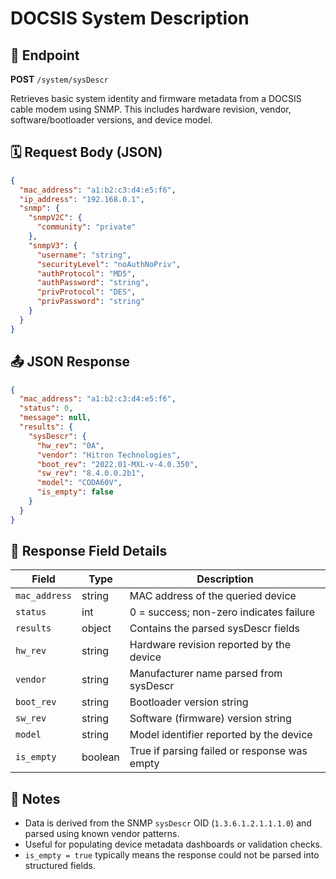 # DOCSIS System Description

## 📡 Endpoint

**POST** `/system/sysDescr`

Retrieves basic system identity and firmware metadata from a DOCSIS cable modem using SNMP. This includes hardware revision, vendor, software/bootloader versions, and device model.

## 🗓️ Request Body (JSON)

```json
{
  "mac_address": "a1:b2:c3:d4:e5:f6",
  "ip_address": "192.168.0.1",
  "snmp": {
    "snmpV2C": {
      "community": "private"
    },
    "snmpV3": {
      "username": "string",
      "securityLevel": "noAuthNoPriv",
      "authProtocol": "MD5",
      "authPassword": "string",
      "privProtocol": "DES",
      "privPassword": "string"
    }
  }
}
```

## 📤 JSON Response

```json
{
  "mac_address": "a1:b2:c3:d4:e5:f6",
  "status": 0,
  "message": null,
  "results": {
    "sysDescr": {
      "hw_rev": "0A",
      "vendor": "Hitron Technologies",
      "boot_rev": "2022.01-MXL-v-4.0.350",
      "sw_rev": "8.4.0.0.2b1",
      "model": "CODA60V",
      "is_empty": false
    }
  }
}
```

## 📃 Response Field Details

| Field         | Type    | Description                                  |
| ------------- | ------- | -------------------------------------------- |
| `mac_address` | string  | MAC address of the queried device            |
| `status`      | int     | 0 = success; non-zero indicates failure      |
| `results`     | object  | Contains the parsed sysDescr fields          |
| `hw_rev`      | string  | Hardware revision reported by the device     |
| `vendor`      | string  | Manufacturer name parsed from sysDescr       |
| `boot_rev`    | string  | Bootloader version string                    |
| `sw_rev`      | string  | Software (firmware) version string           |
| `model`       | string  | Model identifier reported by the device      |
| `is_empty`    | boolean | True if parsing failed or response was empty |

## 📒 Notes

* Data is derived from the SNMP `sysDescr` OID (`1.3.6.1.2.1.1.1.0`) and parsed using known vendor patterns.
* Useful for populating device metadata dashboards or validation checks.
* `is_empty = true` typically means the response could not be parsed into structured fields.
